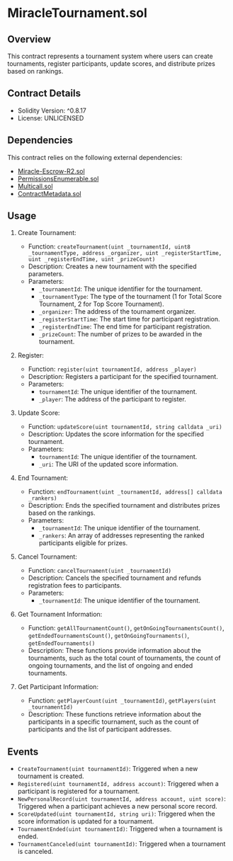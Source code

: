 # MiracleTournament.sol

## Overview
This contract represents a tournament system where users can create tournaments, register participants, update scores, and distribute prizes based on rankings.

## Contract Details
- Solidity Version: ^0.8.17
- License: UNLICENSED

## Dependencies
This contract relies on the following external dependencies:
- [Miracle-Escrow-R2.sol](./Miracle-Escrow-R2.sol)
- [PermissionsEnumerable.sol](https://github.com/thirdweb-dev/contracts/blob/master/extension/PermissionsEnumerable.sol)
- [Multicall.sol](https://github.com/thirdweb-dev/contracts/blob/master/extension/Multicall.sol)
- [ContractMetadata.sol](https://github.com/thirdweb-dev/contracts/blob/master/extension/ContractMetadata.sol)

## Usage
1. Create Tournament:
   - Function: `createTournament(uint _tournamentId, uint8 _tournamentType, address _organizer, uint _registerStartTime, uint _registerEndTime, uint _prizeCount)`
   - Description: Creates a new tournament with the specified parameters.
   - Parameters:
     - `_tournamentId`: The unique identifier for the tournament.
     - `_tournamentType`: The type of the tournament (1 for Total Score Tournament, 2 for Top Score Tournament).
     - `_organizer`: The address of the tournament organizer.
     - `_registerStartTime`: The start time for participant registration.
     - `_registerEndTime`: The end time for participant registration.
     - `_prizeCount`: The number of prizes to be awarded in the tournament.

2. Register:
   - Function: `register(uint tournamentId, address _player)`
   - Description: Registers a participant for the specified tournament.
   - Parameters:
     - `tournamentId`: The unique identifier of the tournament.
     - `_player`: The address of the participant to register.

3. Update Score:
   - Function: `updateScore(uint tournamentId, string calldata _uri)`
   - Description: Updates the score information for the specified tournament.
   - Parameters:
     - `tournamentId`: The unique identifier of the tournament.
     - `_uri`: The URI of the updated score information.

4. End Tournament:
   - Function: `endTournament(uint _tournamentId, address[] calldata _rankers)`
   - Description: Ends the specified tournament and distributes prizes based on the rankings.
   - Parameters:
     - `_tournamentId`: The unique identifier of the tournament.
     - `_rankers`: An array of addresses representing the ranked participants eligible for prizes.

5. Cancel Tournament:
   - Function: `cancelTournament(uint _tournamentId)`
   - Description: Cancels the specified tournament and refunds registration fees to participants.
   - Parameters:
     - `_tournamentId`: The unique identifier of the tournament.

6. Get Tournament Information:
   - Function: `getAllTournamentCount()`, `getOnGoingTournamentsCount()`, `getEndedTournamentsCount()`, `getOnGoingTournaments()`, `getEndedTournaments()`
   - Description: These functions provide information about the tournaments, such as the total count of tournaments, the count of ongoing tournaments, and the list of ongoing and ended tournaments.

7. Get Participant Information:
   - Function: `getPlayerCount(uint _tournamentId)`, `getPlayers(uint _tournamentId)`
   - Description: These functions retrieve information about the participants in a specific tournament, such as the count of participants and the list of participant addresses.

## Events
- `CreateTournament(uint tournamentId)`: Triggered when a new tournament is created.
- `Registered(uint tournamentId, address account)`: Triggered when a participant is registered for a tournament.
- `NewPersonalRecord(uint tournamentId, address account, uint score)`: Triggered when a participant achieves a new personal score record.
- `ScoreUpdated(uint tournamentId, string uri)`: Triggered when the score information is updated for a tournament.
- `TournamentEnded(uint tournamentId)`: Triggered when a tournament is ended.
- `TournamentCanceled(uint tournamentId)`: Triggered when a tournament is canceled.
